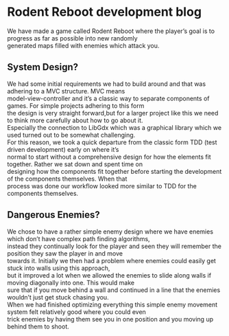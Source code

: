 # Rodent Reboot development blog

We have made a game called Rodent Reboot where the player’s goal is to progress as far as possible into new randomly  
generated maps filled with enemies which attack you.

## System Design?
We had some initial requirements we had to build around and that was adhering to a MVC structure. MVC means  
model-view-controller and it’s a classic way to separate components of games. For simple projects adhering to this form  
the design is very straight forward,but for a larger project like this we need to think more carefully about how to go about it.  
Especially the connection to LibGdx which was a graphical library which we used turned out to be somewhat challenging.  
For this reason, we took a quick departure from the classic form TDD (test driven development) early on where it’s  
normal to start without a comprehensive design for how the elements fit together. Rather we sat down and spent time on  
designing how the components fit together before starting the development of the components themselves. When that   
process was done our workflow looked more similar to TDD for the components themselves.


## Dangerous Enemies?
We chose to have a rather simple enemy design where we have enemies which don’t have complex path finding algorithms,  
instead they continually look for the player and seen they will remember the position they saw the player in and move  
towards it. Initially we then had a problem where enemies could easily get stuck into walls using this approach,   
but it improved a lot when we allowed the enemies to slide along walls if moving diagonally into one. This would make  
sure that if you move behind a wall and continued in a line that the enemies wouldn’t just get stuck chasing you.  
When we had finished optimizing everything this simple enemy movement system felt relatively good where you could even  
trick enemies by having them see you in one position and you moving up behind them to shoot. 